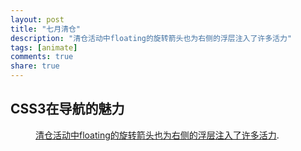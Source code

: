 ```yaml
---
layout: post
title: "七月清仓"
description: "清仓活动中floating的旋转箭头也为右侧的浮层注入了许多活力"
tags: [animate]
comments: true
share: true
---
```


## CSS3在导航的魅力
<figure>
    <a href="http://www.wanggou.com/promote/2013/clearance_main.shtml"><img src="{{ site.url }}/img/clearance.jpg" alt=""></a>
    <figcaption><a href="http://www.wanggou.com/promote/2013/clearance_main.shtml" title="清仓活动中floating的旋转箭头也为右侧的浮层注入了许多活力">清仓活动中floating的旋转箭头也为右侧的浮层注入了许多活力</a>.</figcaption>
</figure>

